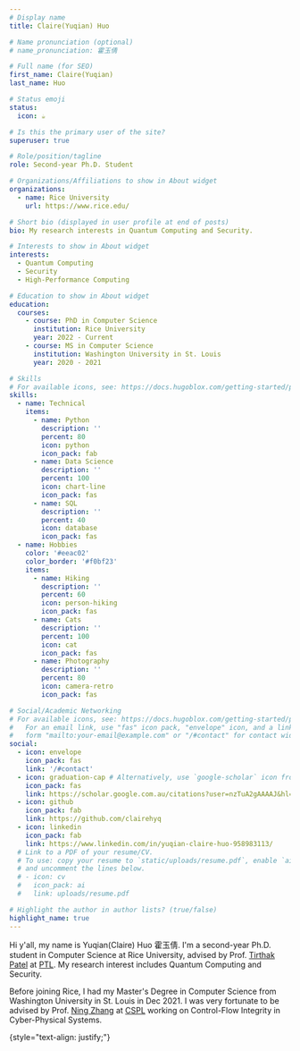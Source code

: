 ```yaml
---
# Display name
title: Claire(Yuqian) Huo

# Name pronunciation (optional)
# name_pronunciation: 霍玉倩

# Full name (for SEO)
first_name: Claire(Yuqian)
last_name: Huo

# Status emoji
status:
  icon: ☕️

# Is this the primary user of the site?
superuser: true

# Role/position/tagline
role: Second-year Ph.D. Student

# Organizations/Affiliations to show in About widget
organizations:
  - name: Rice University
    url: https://www.rice.edu/

# Short bio (displayed in user profile at end of posts)
bio: My research interests in Quantum Computing and Security.

# Interests to show in About widget
interests:
  - Quantum Computing
  - Security
  - High-Performance Computing

# Education to show in About widget
education:
  courses:
    - course: PhD in Computer Science
      institution: Rice University
      year: 2022 - Current
    - course: MS in Computer Science
      institution: Washington University in St. Louis
      year: 2020 - 2021

# Skills
# For available icons, see: https://docs.hugoblox.com/getting-started/page-builder/#icons
skills:
  - name: Technical
    items:
      - name: Python
        description: ''
        percent: 80
        icon: python
        icon_pack: fab
      - name: Data Science
        description: ''
        percent: 100
        icon: chart-line
        icon_pack: fas
      - name: SQL
        description: ''
        percent: 40
        icon: database
        icon_pack: fas
  - name: Hobbies
    color: '#eeac02'
    color_border: '#f0bf23'
    items:
      - name: Hiking
        description: ''
        percent: 60
        icon: person-hiking
        icon_pack: fas
      - name: Cats
        description: ''
        percent: 100
        icon: cat
        icon_pack: fas
      - name: Photography
        description: ''
        percent: 80
        icon: camera-retro
        icon_pack: fas

# Social/Academic Networking
# For available icons, see: https://docs.hugoblox.com/getting-started/page-builder/#icons
#   For an email link, use "fas" icon pack, "envelope" icon, and a link in the
#   form "mailto:your-email@example.com" or "/#contact" for contact widget.
social:
  - icon: envelope
    icon_pack: fas
    link: '/#contact'
  - icon: graduation-cap # Alternatively, use `google-scholar` icon from `ai` icon pack
    icon_pack: fas
    link: https://scholar.google.com.au/citations?user=nzTuA2gAAAAJ&hl=en&oi=ao
  - icon: github
    icon_pack: fab
    link: https://github.com/clairehyq
  - icon: linkedin
    icon_pack: fab
    link: https://www.linkedin.com/in/yuqian-claire-huo-958983113/
  # Link to a PDF of your resume/CV.
  # To use: copy your resume to `static/uploads/resume.pdf`, enable `ai` icons in `params.yaml`,
  # and uncomment the lines below.
  # - icon: cv
  #   icon_pack: ai
  #   link: uploads/resume.pdf

# Highlight the author in author lists? (true/false)
highlight_name: true
---
```


Hi y'all, my name is Yuqian(Claire) Huo 霍玉倩. I'm a second-year Ph.D. student in Computer Science at Rice University, advised by Prof. [Tirthak Patel](https://www.tirthakpatel.com/) at [PTL](https://www.positivetechnologylab.com/). My research interest includes Quantum Computing and Security.

Before joining Rice, I had my Master's Degree in Computer Science from Washington University in St. Louis in Dec 2021. I was very fortunate to be advised by Prof. [Ning Zhang](https://cybersecurity.seas.wustl.edu/ning/index.html) at [CSPL](https://cybersecurity.seas.wustl.edu/) working on Control-Flow Integrity in Cyber-Physical Systems.

{style="text-align: justify;"}
